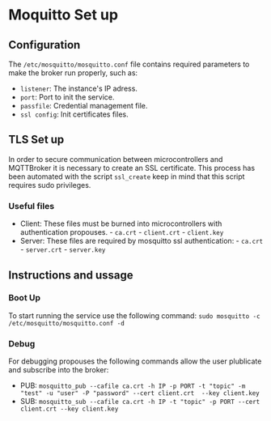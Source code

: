# Moquitto Set up

## Configuration
The `/etc/mosquitto/mosquitto.conf` file contains required parameters to make the broker run properly, such as:
- `listener`: The instance's IP adress.
- `port`: Port to init the service.
- `passfile`: Credential management file.
- `ssl config`: Init certificates files.
## TLS Set up
In order to secure communication between microcontrollers and MQTTBroker it is necessary to create an SSL certificate.
This process has been automated with the script `ssl_create` keep in mind that this script requires sudo privileges.
### Useful files
- Client:
    These files must be burned into microcontrollers with authentication propouses.
        - `ca.crt`
        - `client.crt`
        - `client.key`
- Server:
    These files are required by mosquitto ssl authentication:
        - `ca.crt`
        - `server.crt`
        - `server.key`
## Instructions and ussage
### Boot Up
To start running the service use the following command:
    `sudo mosquitto -c /etc/mosquitto/mosquitto.conf -d`
### Debug
For debugging propouses the following commands allow the user plublicate and subscribe into the broker:
- PUB:
    `mosquitto_pub --cafile ca.crt -h IP -p PORT -t "topic" -m "test" -u "user" -P "password" --cert client.crt  --key client.key`
- SUB:
    `mosquitto_sub --cafile ca.crt -h IP -t "topic" -p PORT --cert client.crt --key client.key`
